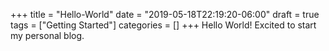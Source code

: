 +++
title = "Hello-World"
date = "2019-05-18T22:19:20-06:00"
draft = true
tags = ["Getting Started"]
categories = []
+++
Hello World! Excited to start my personal blog.